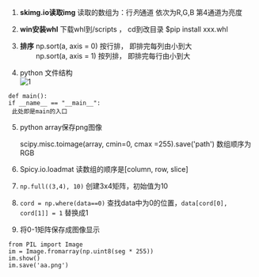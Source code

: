 1. **skimg.io读取img**  读取的数组为：行*列*通道   依次为R,G,B 第4通道为亮度 
2. **win安装whl** 下载whl到/scripts ， cd到改目录 $pip install xxx.whl
3. **排序** np.sort(a, axis = 0) 按行排， 即排完每列由小到大  
           &emsp;&emsp; np.sort(a, axis = 1) 按列排， 即排完每行由小到大

4. python 文件结构  
   ![1](https://github.com/lionzhu6336/Blogs/raw/master/notes/python_1.PNG)  
```
def main():  
if __name__ == "__main__":  
 此处即是main的入口
```
5. python  array保存png图像

   ​scipy.misc.toimage(array, cmin=0, cmax =255).save('path')
   数组顺序为 RGB

6. Spicy.io.loadmat 读数组的顺序是[column, row, slice]
7. `np.full((3,4), 10)` 创建3x4矩阵，初始值为10
8. `cord = np.where(data==0)` 查找data中为0的位置，`data[cord[0], cord[1]] = 1` 替换成1
9. 将0-1矩阵保存成图像显示   
```
from PIL import Image
im = Image.fromarray(np.uint8(seg * 255))
im.show()
im.save('aa.png')
```